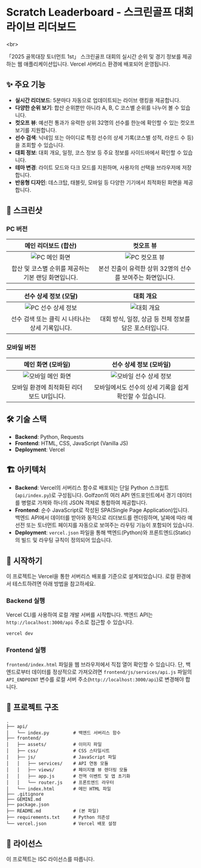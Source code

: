# Scratch Leaderboard - 스크린골프 대회 라이브 리더보드

\<br\>

「2025 골목대장 토너먼트 1st」 스크린골프 대회의 실시간 순위 및 경기 정보를 제공하는 웹 애플리케이션입니다. Vercel 서버리스 환경에 배포되어 운영됩니다.

## ✨ 주요 기능

  * **실시간 리더보드**: 5분마다 자동으로 업데이트되는 라이브 랭킹을 제공합니다.
  * **다양한 순위 보기**: 합산 순위뿐만 아니라 A, B, C 코스별 순위를 나누어 볼 수 있습니다.
  * **컷오프 뷰**: 예선전 통과가 유력한 상위 32명의 선수를 한눈에 확인할 수 있는 컷오프 보기를 지원합니다.
  * **선수 검색**: 닉네임 또는 아이디로 특정 선수의 상세 기록(코스별 성적, 라운드 수 등)을 조회할 수 있습니다.
  * **대회 정보**: 대회 개요, 일정, 코스 정보 등 주요 정보를 사이드바에서 확인할 수 있습니다.
  * **테마 변경**: 라이트 모드와 다크 모드를 지원하며, 사용자의 선택을 브라우저에 저장합니다.
  * **반응형 디자인**: 데스크탑, 태블릿, 모바일 등 다양한 기기에서 최적화된 화면을 제공합니다.

## 📸 스크린샷

### PC 버전

| 메인 리더보드 (합산) | 컷오프 뷰 |
| :---: | :---: |
| ![PC 메인 화면](https://github.com/user-attachments/assets/8ff2ec45-8583-44c5-aa70-0fea7ecc8c26) | ![PC 컷오프 뷰](https://github.com/user-attachments/assets/584125d6-fd7d-4fda-80d4-f31eab53dcd8) |
| 합산 및 코스별 순위를 제공하는 기본 랜딩 화면입니다. | 본선 진출이 유력한 상위 32명의 선수를 보여주는 화면입니다. |

| 선수 상세 정보 (모달) | 대회 개요 |
| :---: | :---: |
| ![PC 선수 상세 정보](https://github.com/user-attachments/assets/6a7ae46a-4e78-47eb-8c09-196e7a461963) | ![대회 개요](https://github.com/user-attachments/assets/884741ac-c242-49d9-a0f1-a73704c7dd60) |
| 선수 검색 또는 클릭 시 나타나는 상세 기록입니다. | 대회 방식, 일정, 상금 등 전체 정보를 담은 포스터입니다. |

### 모바일 버전

| 메인 화면 (모바일) | 선수 상세 정보 (모바일) |
| :---: | :---: |
| ![모바일 메인 화면](https://github.com/user-attachments/assets/70ffbb16-0d3d-4a8f-b32a-fcc9de045261) | ![모바일 선수 상세 정보](https://github.com/user-attachments/assets/f01aa343-6ce1-4414-bded-ebd667172c61) |
| 모바일 환경에 최적화된 리더보드 UI입니다. | 모바일에서도 선수의 상세 기록을 쉽게 확인할 수 있습니다. |

## 🛠️ 기술 스택

  * **Backend**: Python, Requests
  * **Frontend**: HTML, CSS, JavaScript (Vanilla JS)
  * **Deployment**: Vercel

## 🏗️ 아키텍처

  * **Backend**: Vercel의 서버리스 함수로 배포되는 단일 Python 스크립트(`api/index.py`)로 구성됩니다. Golfzon의 여러 API 엔드포인트에서 경기 데이터를 병렬로 가져와 하나의 JSON 객체로 통합하여 제공합니다.
  * **Frontend**: 순수 JavaScript로 작성된 SPA(Single Page Application)입니다. 백엔드 API에서 데이터를 받아와 동적으로 리더보드를 렌더링하며, 날짜에 따라 예선전 또는 토너먼트 페이지를 자동으로 보여주는 라우팅 기능이 포함되어 있습니다.
  * **Deployment**: `vercel.json` 파일을 통해 백엔드(Python)와 프론트엔드(Static)의 빌드 및 라우팅 규칙이 정의되어 있습니다.

## 🚀 시작하기

이 프로젝트는 Vercel을 통한 서버리스 배포를 기준으로 설계되었습니다. 로컬 환경에서 테스트하려면 아래 방법을 참고하세요.

### Backend 실행

Vercel CLI를 사용하여 로컬 개발 서버를 시작합니다. 백엔드 API는 `http://localhost:3000/api` 주소로 접근할 수 있습니다.

```bash
vercel dev
```

### Frontend 실행

`frontend/index.html` 파일을 웹 브라우저에서 직접 열어 확인할 수 있습니다. 단, 백엔드로부터 데이터를 정상적으로 가져오려면 `frontend/js/services/api.js` 파일의 `API_ENDPOINT` 변수를 로컬 서버 주소(`http://localhost:3000/api`)로 변경해야 합니다.

## 📁 프로젝트 구조

```
.
├── api/
│   └── index.py         # 백엔드 서버리스 함수
├── frontend/
│   ├── assets/          # 이미지 파일
│   ├── css/             # CSS 스타일시트
│   ├── js/              # JavaScript 파일
│   │   ├── services/    # API 연동 모듈
│   │   ├── views/       # 페이지별 뷰 렌더링 모듈
│   │   ├── app.js       # 전역 이벤트 및 앱 초기화
│   │   └── router.js    # 프론트엔드 라우터
│   └── index.html       # 메인 HTML 파일
├── .gitignore
├── GEMINI.md
├── package.json
├── README.md            # (본 파일)
├── requirements.txt     # Python 의존성
└── vercel.json          # Vercel 배포 설정
```

## 📄 라이선스

이 프로젝트는 ISC 라이선스를 따릅니다.
